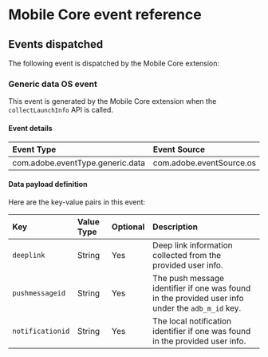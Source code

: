 # Mobile Core event reference

## Events dispatched

The following event is dispatched by the Mobile Core extension:

### Generic data OS event

This event is generated by the Mobile Core extension when the `collectLaunchInfo` API is called.

#### Event details

| Event Type | Event Source | Paired | Direction |
| :--- | :--- | :--- | :--- |
| com.adobe.eventType.generic.data | com.adobe.eventSource.os | No | N/A |

#### Data payload definition

Here are the key-value pairs in this event:

| **Key** | **Value Type** | **Optional** | **Description** |
| :--- | :--- | :--- | :--- |
| `deeplink` | String | Yes | Deep link information collected from the provided user info. |
| `pushmessageid` | String | Yes | The push message identifier if one was found in the provided user info under the `adb_m_id` key. |
| `notificationid` | String | Yes | The local notification identifier if one was found in the provided user info. |

